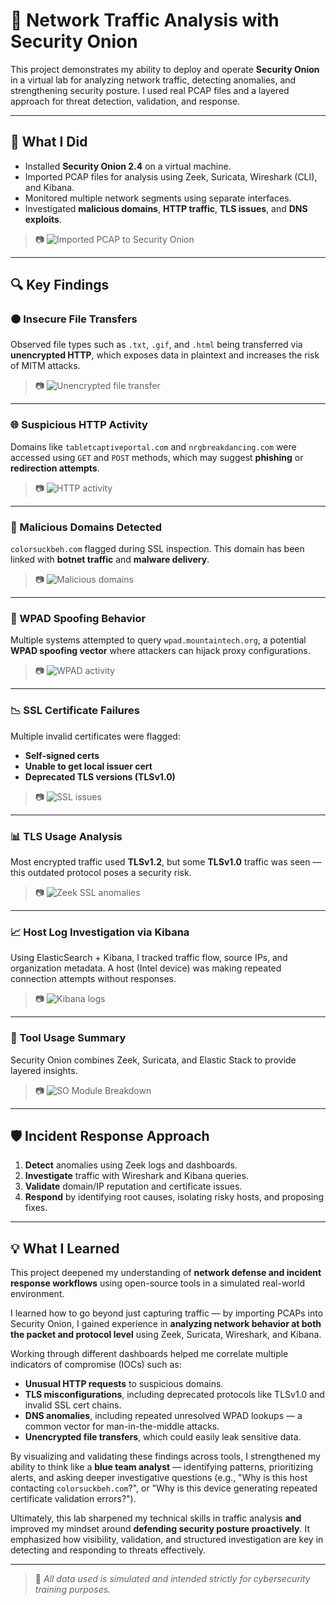 # 🧅 Network Traffic Analysis with Security Onion

This project demonstrates my ability to deploy and operate **Security Onion** in a virtual lab for analyzing network traffic, detecting anomalies, and strengthening security posture. I used real PCAP files and a layered approach for threat detection, validation, and response.

---

## 📌 What I Did

- Installed **Security Onion 2.4** on a virtual machine.
- Imported PCAP files for analysis using Zeek, Suricata, Wireshark (CLI), and Kibana.
- Monitored multiple network segments using separate interfaces.
- Investigated **malicious domains**, **HTTP traffic**, **TLS issues**, and **DNS exploits**.

> 📷 ![Imported PCAP to Security Onion](./screenshots/imported%20pcap%20to%20security%20onion.png)

---

## 🔍 Key Findings

### 🟠 Insecure File Transfers
Observed file types such as `.txt`, `.gif`, and `.html` being transferred via **unencrypted HTTP**, which exposes data in plaintext and increases the risk of MITM attacks.

> 📷 ![Unencrypted file transfer](./screenshots/Files%20transfer%20in%20the%20clear.png)

---

### 🌐 Suspicious HTTP Activity
Domains like `tabletcaptiveportal.com` and `nrgbreakdancing.com` were accessed using `GET` and `POST` methods, which may suggest **phishing** or **redirection attempts**.

> 📷 ![HTTP activity](./screenshots/HTTP%20attemp%20for%20insecure%20connection.png)

---

### 🧅 Malicious Domains Detected
`colorsuckbeh.com` flagged during SSL inspection. This domain has been linked with **botnet traffic** and **malware delivery**.

> 📷 ![Malicious domains](./screenshots/Malicious%20domains%20.png)

---

### 🛑 WPAD Spoofing Behavior
Multiple systems attempted to query `wpad.mountaintech.org`, a potential **WPAD spoofing vector** where attackers can hijack proxy configurations.

> 📷 ![WPAD activity](./screenshots/wpad.png)

---

### 📉 SSL Certificate Failures
Multiple invalid certificates were flagged:
- **Self-signed certs**
- **Unable to get local issuer cert**
- **Deprecated TLS versions (TLSv1.0)**

> 📷 ![SSL issues](./screenshots/SSL%20invalid.png)

---

### 📊 TLS Usage Analysis
Most encrypted traffic used **TLSv1.2**, but some **TLSv1.0** traffic was seen — this outdated protocol poses a security risk.

> 📷 ![Zeek SSL anomalies](./screenshots/Zeek%20TSL%20anomalies%20.png)

---

### 📈 Host Log Investigation via Kibana
Using ElasticSearch + Kibana, I tracked traffic flow, source IPs, and organization metadata. A host (Intel device) was making repeated connection attempts without responses.

> 📷 ![Kibana logs](./screenshots/Kibana%20log%20analysis.png)

---

### 🧰 Tool Usage Summary
Security Onion combines Zeek, Suricata, and Elastic Stack to provide layered insights.

> 📷 ![SO Module Breakdown](./screenshots/Zeek%20and%20Suricata%20detection.png)

---

## 🛡️ Incident Response Approach

1. **Detect** anomalies using Zeek logs and dashboards.
2. **Investigate** traffic with Wireshark and Kibana queries.
3. **Validate** domain/IP reputation and certificate issues.
4. **Respond** by identifying root causes, isolating risky hosts, and proposing fixes.

---

## 💡 What I Learned

This project deepened my understanding of **network defense and incident response workflows** using open-source tools in a simulated real-world environment.

I learned how to go beyond just capturing traffic — by importing PCAPs into Security Onion, I gained experience in **analyzing network behavior at both the packet and protocol level** using Zeek, Suricata, Wireshark, and Kibana. 

Working through different dashboards helped me correlate multiple indicators of compromise (IOCs) such as:
- **Unusual HTTP requests** to suspicious domains.
- **TLS misconfigurations**, including deprecated protocols like TLSv1.0 and invalid SSL cert chains.
- **DNS anomalies**, including repeated unresolved WPAD lookups — a common vector for man-in-the-middle attacks.
- **Unencrypted file transfers**, which could easily leak sensitive data.

By visualizing and validating these findings across tools, I strengthened my ability to think like a **blue team analyst** — identifying patterns, prioritizing alerts, and asking deeper investigative questions (e.g., "Why is this host contacting `colorsuckbeh.com`?", or "Why is this device generating repeated certificate validation errors?").

Ultimately, this lab sharpened my technical skills in traffic analysis **and** improved my mindset around **defending security posture proactively**. It emphasized how visibility, validation, and structured investigation are key in detecting and responding to threats effectively.


---


> 🔐 *All data used is simulated and intended strictly for cybersecurity training purposes.*

